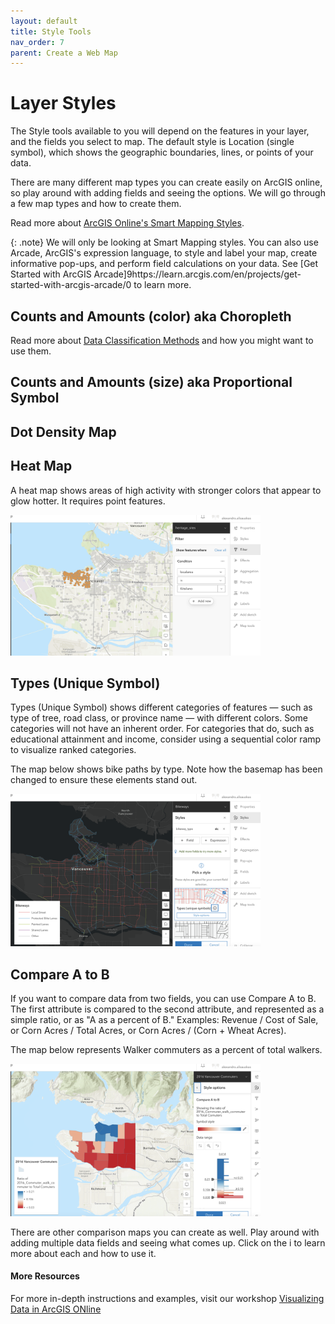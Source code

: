 ```yaml
---
layout: default
title: Style Tools
nav_order: 7
parent: Create a Web Map
---
```


# Layer Styles
The Style tools available to you will depend on the features in your layer, and the fields you select to map. The default style is Location (single symbol), which shows the geographic boundaries, lines, or points of your data.
 
There are many different map types you can create easily on ArcGIS online, so play around with adding fields and seeing the options. We will go through a few map types and how to create them.

Read more about [ArcGIS Online's Smart Mapping Styles](https://doc.arcgis.com/en/arcgis-online/create-maps/apply-styles-mv.htm).

{: .note} We will only be looking at Smart Mapping styles. You can also use Arcade, ArcGIS's expression language,
to style and label your map, create informative pop-ups, and perform field calculations on your data. See [Get Started with ArcGIS Arcade]9https://learn.arcgis.com/en/projects/get-started-with-arcgis-arcade/0 to learn more.


## Counts and Amounts (color) aka Choropleth


Read more about [Data Classification Methods](https://pro.arcgis.com/en/pro-app/latest/help/mapping/layer-properties/data-classification-methods.htm) and how you might want to use them.


## Counts and Amounts (size) aka Proportional Symbol

## Dot Density Map

## Heat Map
A heat map shows areas of high activity with stronger colors that appear to glow hotter. It requires point features.

<img src="images/Filter_Heritage.png" alt="fig1" style="width:400px;"/>

## Types (Unique Symbol)
Types (Unique Symbol) shows different categories of features — such as type of tree, road class, or province name — with different colors. Some categories will not have an inherent order. For categories that do, such as educational attainment and income, consider using a sequential color ramp to visualize ranked categories.

The map below shows bike paths by type. Note how the basemap has been changed to ensure these elements stand out.

<img src="images/TypeUnique.png" alt="fig1" style="width:400px;"/>

## Compare A to B
If you want to compare data from two fields, you can use Compare A to B. The first attribute is compared to the second attribute, and represented as a simple ratio, or as "A as a percent of B." Examples: Revenue / Cost of Sale, or Corn Acres / Total Acres, or Corn Acres / (Corn + Wheat Acres).

The map below represents Walker commuters as a percent of total walkers.

<img src="images/ConpareMap.png" alt="fig1" style="width:400px;"/>

There are other comparison maps you can create as well. Play around with adding multiple data fields and seeing what comes up. Click on the i to learn more about each and how to use it.

#### More Resources
For more in-depth instructions and examples, visit our workshop [Visualizing Data in ArcGIS ONline](https://ubc-library-rc.github.io/intro-AGOL/)

